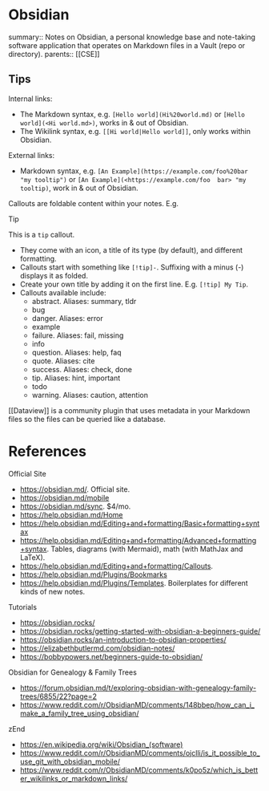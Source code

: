 # Obsidian

summary:: Notes on Obsidian, a personal knowledge base and note-taking software application that operates on Markdown files in a Vault (repo or directory).
parents:: [[CSE]]

## Tips

Internal links:

  - The Markdown syntax, e.g. `[Hello world](Hi%20world.md)` or `[Hello world](<Hi world.md>)`, works in & out of Obsidian.
- The Wikilink syntax, e.g. `[[Hi world|Hello world]]`, only works within Obsidian. 

External links:

  - Markdown syntax, e.g. `[An Example](https://example.com/foo%20bar "my tooltip")` or `[An Example](<https://example.com/foo  bar> "my tooltip)`, work in & out of Obsidian. 

Callouts are foldable content within your notes. E.g.

> [!tip]
> This is a `tip` callout.
  - They come with an icon, a title of its type (by default), and different formatting. 
  - Callouts start with something like `[!tip]-`. Suffixing with a minus (-) displays it as folded.
  - Create your own title by adding it on the first line. E.g. `[!tip] My Tip`.
  - Callouts available include: 
    - abstract. Aliases: summary, tldr
    - bug
    - danger. Aliases: error
    - example
    - failure. Aliases: fail, missing
    - info
    - question. Aliases: help, faq
    - quote. Aliases: cite
    - success. Aliases: check, done
    - tip. Aliases: hint, important
    - todo
    - warning. Aliases: caution, attention

[[Dataview]] is a community plugin that uses metadata in your Markdown files so the files  can be queried like a database.

# References

Official Site

- https://obsidian.md/. Official site.
- https://obsidian.md/mobile 
- https://obsidian.md/sync. $4/mo.
- https://help.obsidian.md/Home   
- https://help.obsidian.md/Editing+and+formatting/Basic+formatting+syntax
- https://help.obsidian.md/Editing+and+formatting/Advanced+formatting+syntax. Tables, diagrams (with Mermaid), math (with MathJax and LaTeX).
- https://help.obsidian.md/Editing+and+formatting/Callouts.
- https://help.obsidian.md/Plugins/Bookmarks
- https://help.obsidian.md/Plugins/Templates. Boilerplates for different kinds of new notes.

Tutorials

- https://obsidian.rocks/
- https://obsidian.rocks/getting-started-with-obsidian-a-beginners-guide/    
- https://obsidian.rocks/an-introduction-to-obsidian-properties/
- https://elizabethbutlermd.com/obsidian-notes/    
- https://bobbypowers.net/beginners-guide-to-obsidian/

Obsidian for Genealogy & Family Trees

- https://forum.obsidian.md/t/exploring-obsidian-with-genealogy-family-trees/6855/22?page=2    
- https://www.reddit.com/r/ObsidianMD/comments/148bbep/how_can_i_make_a_family_tree_using_obsidian/

zEnd

- https://en.wikipedia.org/wiki/Obsidian_(software)
- https://www.reddit.com/r/ObsidianMD/comments/ojclli/is_it_possible_to_use_git_with_obsidian_mobile/
- https://www.reddit.com/r/ObsidianMD/comments/k0po5z/which_is_better_wikilinks_or_markdown_links/
